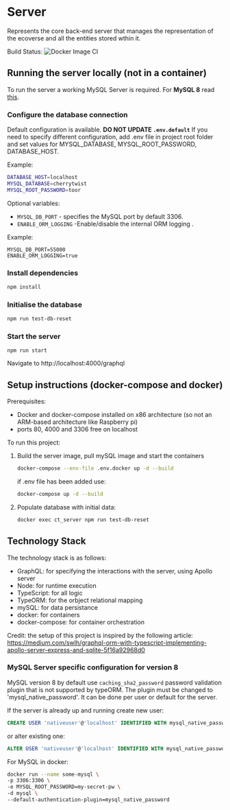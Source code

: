# Server

Represents the core back-end server that manages the representation of the ecoverse and all the entities stored wthin it.

Build Status:
![Docker Image CI](https://github.com/cherrytwist/Server/workflows/Docker%20Image%20CI/badge.svg?branch=master)

## Running the server locally (not in a container)

To run the server a working MySQL Server is required.
For **MySQL 8** read [this](#MySQL-Server-specific-configuration-for-version-8).

### Configure the database connection

Default configuration is available. **DO NOT UPDATE `.env.default`**
If you need to specify different configuration, add .env file in project root folder and set values for MYSQL_DATABASE, MYSQL_ROOT_PASSWORD, DATABASE_HOST.

Example:

```bash
DATABASE_HOST=localhost
MYSQL_DATABASE=cherrytwist
MYSQL_ROOT_PASSWORD=toor
```

Optional variables:

- `MYSQL_DB_PORT` - specifies the MySQL port by default 3306.
- `ENABLE_ORM_LOGGING` -Enable/disable the internal ORM logging .

Example:

```
MYSQL_DB_PORT=55000
ENABLE_ORM_LOGGING=true
```

### Install dependencies

```bash
npm install
```

### Initialise the database

```bash
npm run test-db-reset
```

### Start the server

```
npm run start
```

Navigate to http://localhost:4000/graphql

## Setup instructions (docker-compose and docker)

Prerequisites:

- Docker and docker-compose installed on x86 architecture (so not an ARM-based architecture like Raspberry pi)
- ports 80, 4000 and 3306 free on localhost

To run this project:

1. Build the server image, pull mySQL image and start the containers

    ```bash
    docker-compose --env-file .env.docker up -d --build
    ```

    if .env file has been added use:

    ```bash
    docker-compose up -d --build
    ```

2. Populate database with initial data:

    ```bash
    docker exec ct_server npm run test-db-reset
    ```

## Technology Stack

The technology stack is as follows:

- GraphQL: for specifying the interactions with the server, using Apollo server
- Node: for runtime execution
- TypeScript: for all logic
- TypeORM: for the orbject relational mapping
- mySQL: for data persistance
- docker: for containers
- docker-compose: for container orchestration

Credit: the setup of this project is inspired by the following article: https://medium.com/swlh/graphql-orm-with-typescript-implementing-apollo-server-express-and-sqlite-5f16a92968d0

### MySQL Server specific configuration for version 8

MySQL version 8 by default use `caching_sha2_password` password validation plugin that is not supported by typeORM. The plugin must be changed to 'mysql_native_password'. It can be done per user or default for the server.

If the server is already up and running create new user:

```sql
CREATE USER 'nativeuser'@'localhost' IDENTIFIED WITH mysql_native_password BY 'password';
```

or alter existing one:

```sql
ALTER USER 'nativeuser'@'localhost' IDENTIFIED WITH mysql_native_password BY 'password';
```

For MySQL in docker:

```bash
docker run --name some-mysql \
-p 3306:3306 \
-e MYSQL_ROOT_PASSWORD=my-secret-pw \
-d mysql \
--default-authentication-plugin=mysql_native_password
```
